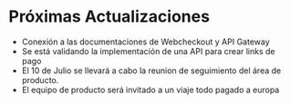 # Próximas Actualizaciones
- Conexión a las documentaciones de Webcheckout y API Gateway
- Se está validando la implementación de una API para crear links de pago
- El 10 de Julio se llevará a cabo la reunion de seguimiento del área de producto.
- El equipo de producto será invitado a un viaje todo pagado a europa
